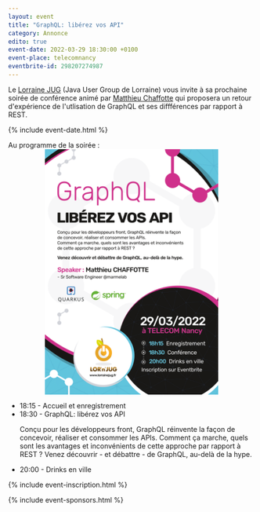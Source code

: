 ```yaml
---
layout: event
title: "GraphQL: libérez vos API"
category: Annonce
edito: true
event-date: 2022-03-29 18:30:00 +0100
event-place: telecomnancy
eventbrite-id: 298207274987
---
```


<p>
Le <a href="/">Lorraine JUG</a> (Java User Group de Lorraine) vous invite à sa prochaine
soirée de conférence animé par <a href="/speakers.html#mchaffotte">Matthieu Chaffotte</a> qui
proposera un retour d'expérience de l'utlisation de GraphQL et ses diffférences par rapport à REST.
</p>

{% include event-date.html %}

<div class="programme">Au programme de la soirée :
<br>
<img src="/images/posts/2022/graphql.png" alt="affiche" height="500" style="margin-left: auto; margin-right: auto; display: block;"/>
	<ul>
		<li>18:15 - Accueil et enregistrement</li>
		<li>18:30 - GraphQL: libérez vos API
			<p>Conçu pour les développeurs front, GraphQL réinvente la façon de concevoir, réaliser et consommer les APIs. Comment ça marche, quels sont les avantages et inconvénients de cette approche par rapport à REST ? Venez découvrir - et débattre - de GraphQL, au-delà de la hype.</p>
		</li>
		<li>20:00 - Drinks en ville</li>
	</ul>
</div>

{% include event-inscription.html %}

{% include event-sponsors.html %}
